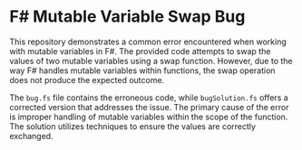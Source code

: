 # F# Mutable Variable Swap Bug

This repository demonstrates a common error encountered when working with mutable variables in F#. The provided code attempts to swap the values of two mutable variables using a swap function. However, due to the way F# handles mutable variables within functions, the swap operation does not produce the expected outcome.

The `bug.fs` file contains the erroneous code, while `bugSolution.fs` offers a corrected version that addresses the issue. The primary cause of the error is improper handling of mutable variables within the scope of the function.  The solution utilizes techniques to ensure the values are correctly exchanged.